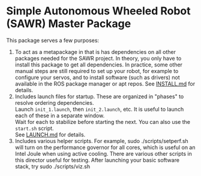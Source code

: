 # Simple Autonomous Wheeled Robot (SAWR) Master Package

This package serves a few purposes:
  1. To act as a metapackage in that is has 
     dependencies on all other packages needed for the SAWR project.
     In theory, you only have to install this package to get all dependencies.
     In practice, some other manual steps are still required to set up your
     robot, for example to configure your servos, and to install software
     (such as drivers) not available in the ROS package manager or apt repos.
     See [INSTALL.md](INSTALL.md) for details.
  2. Includes launch files for startup.
     These are organized in "phases" to resolve ordering dependencies.   
     Launch ``init_1.launch``, then ``init_2.launch``, etc.
     It is useful to launch each of these
     in a separate window.  
     Wait for each to stabilize before starting the 
     next.  You can also use the ``start.sh`` script.   
     See [LAUNCH.md](LAUNCH.md) for details.
  3. Includes various helper scripts.  For example,
         sudo ./scripts/setperf.sh
     will turn on the performance governor for all cores, which is useful
     on an Intel Joule when using active cooling.
     There are various other scripts in this director useful for testing.
     After launching your basic software stack, try
        sudo ./scripts/viz.sh

